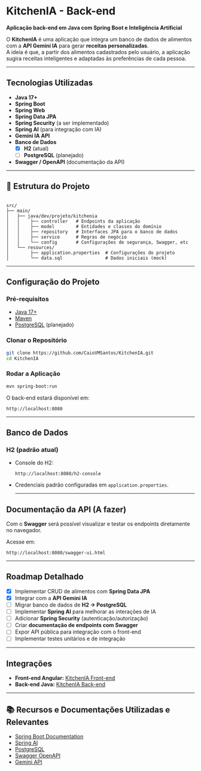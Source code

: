 # KitchenIA - Back-end

**Aplicação back-end em Java com Spring Boot e Inteligência Artificial**

O **KitchenIA** é uma aplicação que integra um banco de dados de alimentos com a **API Gemini IA** para gerar **receitas personalizadas**.  
A ideia é que, a partir dos alimentos cadastrados pelo usuário, a aplicação sugira receitas inteligentes e adaptadas às preferências de cada pessoa.

---

## Tecnologias Utilizadas

- **Java 17+**
- **Spring Boot**
- **Spring Web**
- **Spring Data JPA**
- **Spring Security** (a ser implementado)
- **Spring AI** (para integração com IA)
- **Gemini IA API**
- **Banco de Dados**
  - [x] **H2** (atual)
  - [ ] **PostgreSQL** (planejado)
- **Swagger / OpenAPI** (documentação da API)

---

## 📂 Estrutura do Projeto

```

src/
├── main/
│   ├── java/dev/projeto/kitchenia
│   │    ├── controller   # Endpoints da aplicação
│   │    ├── model        # Entidades e classes do domínio
│   │    ├── repository   # Interfaces JPA para o banco de dados
│   │    ├── service      # Regras de negócio
│   │    └── config       # Configurações de segurança, Swagger, etc
│   └── resources/
│        ├── application.properties  # Configurações do projeto
│        └── data.sql                # Dados iniciais (mock)

````

---

## Configuração do Projeto

### Pré-requisitos

- [Java 17+](https://adoptium.net/)
- [Maven](https://maven.apache.org/)
- [PostgreSQL](https://www.postgresql.org/) (planejado)

### Clonar o Repositório

```bash
git clone https://github.com/CaioVMSantos/KitchenIA.git
cd KitchenIA
````

### Rodar a Aplicação

```bash
mvn spring-boot:run
```

O back-end estará disponível em:

```
http://localhost:8080
```

---

## Banco de Dados

### H2 (padrão atual)

* Console do H2:

  ```
  http://localhost:8080/h2-console
  ```
* Credenciais padrão configuradas em `application.properties`.

  ---

## Documentação da API (A fazer)
Com o **Swagger** será possível visualizar e testar os endpoints diretamente no navegador.

Acesse em:

```
http://localhost:8080/swagger-ui.html
```

---

## Roadmap Detalhado

* [x] Implementar CRUD de alimentos com **Spring Data JPA**
* [x] Integrar com a **API Gemini IA**
* [ ] Migrar banco de dados de **H2 → PostgreSQL**
* [ ] Implementar **Spring AI** para melhorar as interações de IA
* [ ] Adicionar **Spring Security** (autenticação/autorização)
* [ ] Criar **documentação de endpoints com Swagger**
* [ ] Expor API pública para integração com o front-end
* [ ] Implementar testes unitários e de integração

---

## Integrações

* **Front-end Angular:** [KitchenIA Front-end](https://github.com/CaioVMSantos/Angular-Kitchen-Ia)
* **Back-end Java:** [KitchenIA Back-end](https://github.com/CaioVMSantos/KitchenIA)

---

## 📚 Recursos e Documentações Utilizadas e Relevantes

* [Spring Boot Documentation](https://spring.io/projects/spring-boot)
* [Spring AI](https://docs.spring.io/spring-ai/reference/)
* [PostgreSQL](https://www.postgresql.org/)
* [Swagger OpenAPI](https://swagger.io/tools/open-source/openapi-generator/)
* [Gemini API](https://ai.google.dev/)

```
